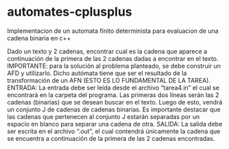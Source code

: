 # automates-cplusplus
Implementacion de un automata finito determinista  para evaluacion de una cadena binaria en c++

Dado un texto y 2 cadenas, encontrar cual es la cadena que aparece a
continuación de la primera de las 2 cadenas dadas a encontrar en el texto.
IMPORTANTE: para la solución al problema planteado, se debe construir un
AFD y utilizarlo. Dicho autómata tiene que ser el resultado de la transformación
de un AFN (ESTO ES LO FUNDAMENTAL DE LA TAREA).
ENTRADA:
La entrada debe ser leída desde el archivo “tarea4.in” el cual se
encontrará en la carpeta del programa.
Las primeras dos líneas serán las 2 cadenas (binarias) que se desean
buscar en el texto.
Luego de esto, vendrá un conjunto J de cadenas de cadenas binarias.
Es importante destacar que las cadenas que pertenecen al conjunto J
estarán separadas por un espacio en blanco para separar una cadena de otra.
SALIDA:
La salida debe ser escrita en el archivo “<jonh doe>.out”, el
cual contendrá únicamente la cadena que se encuentra a continuación de la
primera de las 2 cadenas encontradas.

